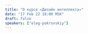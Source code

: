 ```yaml
---
title: "О курсе «Дизайн интеллекта»"
date: "17 Feb 22 18:00 MSK"
draft: false
speakers: ["oleg-pokrovskiy"]
---
```

